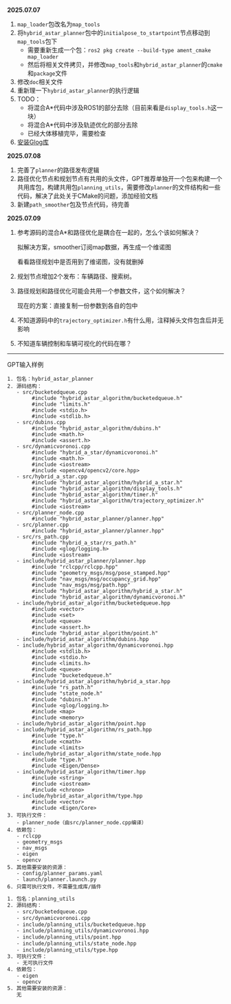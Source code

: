 **2025.07.07**

1. `map_loader`包改名为`map_tools`
2. 将`hybrid_astar_planner`包中的`initialpose_to_startpoint`节点移动到`map_tools`包下
   * 需要重新生成一个包：`ros2 pkg create --build-type ament_cmake map_loader`
   * 然后将相关文件拷贝，并修改`map_tools`和`hybrid_astar_planner`的`cmake`和`package`文件
3. 修改`doc`相关文件
4. 重新理一下`hybrid_astar_planner`的执行逻辑
5. TODO：
   * 将混合A*代码中涉及ROS1的部分去除（目前来看是`display_tools.h`这一块）
   * 将混合A*代码中涉及轨迹优化的部分去除
   * 已经大体移植完毕，需要检查
6. [安装Glog库](https://www.cnblogs.com/tdyizhen1314/p/18047566)

**2025.07.08**

1. 完善了`planner`的路径发布逻辑
2. 路径优化节点和规划节点有共用的头文件，GPT推荐单独开一个包来构建一个共用库包，构建共用包`planning_utils`，需要修改`planner`的文件结构和一些代码，解决了此处关于CMake的问题，添加经验文档
3. 新建`path_smoother`包及节点代码，待完善

**2025.07.09**

1. 参考源码的混合A*和路径优化是耦合在一起的，怎么个该如何解决？

   拟解决方案，smoother订阅map数据，再生成一个维诺图

   看看路径规划中是否用到了维诺图，没有就删掉

2. 规划节点增加2个发布：车辆路径、搜索树。

3. 路径规划和路径优化可能会共用一个参数文件，这个如何解决？

   现在的方案：直接复制一份参数到各自的包中

4. 不知道源码中的`trajectory_optimizer.h`有什么用，注释掉头文件包含后并无影响

5. 不知道车辆控制和车辆可视化的代码在哪？

********

GPT输入样例

```text
1. 包名：hybrid_astar_planner
2. 源码结构：
   - src/bucketedqueue.cpp
        #include "hybrid_astar_algorithm/bucketedqueue.h"
        #include "limits.h"
        #include <stdio.h>
        #include <stdlib.h>
   - src/dubins.cpp
        #include "hybrid_astar_algorithm/dubins.h"
        #include <math.h>
        #include <assert.h>
   - src/dynamicvoronoi.cpp
        #include "hybrid_a_star/dynamicvoronoi.h"
        #include <math.h>
        #include <iostream>
        #include <opencv4/opencv2/core.hpp>
   - src/hybrid_a_star.cpp
        #include "hybrid_astar_algorithm/hybrid_a_star.h"
        #include "hybrid_astar_algorithm/display_tools.h"
        #include "hybrid_astar_algorithm/timer.h"
        #include "hybrid_astar_algorithm/trajectory_optimizer.h"
        #include <iostream>
   - src/planner_node.cpp
		#include "hybrid_astar_planner/planner.hpp"
   - src/planner.cpp
		#include "hybrid_astar_planner/planner.hpp"
   - src/rs_path.cpp
        #include "hybrid_a_star/rs_path.h"
        #include <glog/logging.h>
        #include <iostream>
   - include/hybrid_astar_planner/planner.hpp
		#include "rclcpp/rclcpp.hpp"
        #include "geometry_msgs/msg/pose_stamped.hpp"
        #include "nav_msgs/msg/occupancy_grid.hpp"
        #include "nav_msgs/msg/path.hpp"
        #include "hybrid_astar_algorithm/hybrid_a_star.h"
        #include "hybrid_astar_algorithm/dynamicvoronoi.h"
   - include/hybrid_astar_algorithm/bucketedqueue.hpp
        #include <vector>
        #include <set>
        #include <queue>
        #include <assert.h>
        #include "hybrid_astar_algorithm/point.h"
   - include/hybrid_astar_algorithm/dubins.hpp
   - include/hybrid_astar_algorithm/dynamicvoronoi.hpp
        #include <stdlib.h>
        #include <stdio.h>
        #include <limits.h>
        #include <queue>
        #include "bucketedqueue.h"
   - include/hybrid_astar_algorithm/hybrid_a_star.hpp
        #include "rs_path.h"
        #include "state_node.h"
        #include "dubins.h"
        #include <glog/logging.h>
        #include <map>
        #include <memory>
   - include/hybrid_astar_algorithm/point.hpp
   - include/hybrid_astar_algorithm/rs_path.hpp
        #include "type.h"
        #include <cmath>
        #include <limits>
   - include/hybrid_astar_algorithm/state_node.hpp
        #include "type.h"
        #include <Eigen/Dense>
   - include/hybrid_astar_algorithm/timer.hpp
        #include <string>
        #include <iostream>
        #include <chrono>
   - include/hybrid_astar_algorithm/type.hpp
        #include <vector>
        #include <Eigen/Core>
3. 可执行文件：
   - planner_node（由src/planner_node.cpp编译）
4. 依赖包：
   - rclcpp
   - geometry_msgs
   - nav_msgs
   - eigen
   - opencv
5. 其他需要安装的资源：
   - config/planner_params.yaml
   - launch/planner.launch.py
6. 只需可执行文件，不需要生成库/插件

```

```txt
1. 包名：planning_utils
2. 源码结构：
   - src/bucketedqueue.cpp
   - src/dynamicvoronoi.cpp
   - include/planning_utils/bucketedqueue.hpp
   - include/planning_utils/dynamicvoronoi.hpp
   - include/planning_utils/point.hpp
   - include/planning_utils/state_node.hpp
   - include/planning_utils/type.hpp
3. 可执行文件：
   - 无可执行文件
4. 依赖包：
   - eigen
   - opencv
5. 其他需要安装的资源：
   无
```





